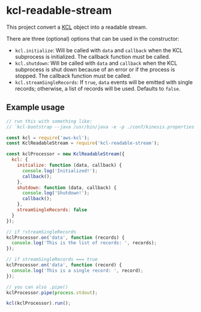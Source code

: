 # kcl-readable-stream

This project convert a [KCL](https://github.com/awslabs/amazon-kinesis-client-nodejs) object into a readable stream.

There are three (optional) options that can be used in the constructor:

* `kcl.initialize`: Will be called with `data` and `callback` when the KCL subprocess is initialized. The callback function must be called.
* `kcl.shutdown`: Will be called with `data` and `callback` when the KCL subprocess is shut down because of an error or if the process is stopped. The callback function must be called.
* `kcl.streamSingleRecords`: If `true`, `data` events will be emitted with single records; otherwise, a list of records will be used. Defaults to `false`.

## Example usage

```js
// run this with something like:
// `kcl-bootstrap --java /usr/bin/java -e -p ./conf/kinesis.properties`

const kcl = require('aws-kcl');
const KclReadableStream = require('kcl-readable-stream');

const kclProcessor = new KclReadableStream({
  kcl: {
    initialize: function (data, callback) {
      console.log('Initialized!');
      callback();
    },
    shutdown: function (data, callback) {
      console.log('Shutdown!');
      callback();
    },
    streamSingleRecords: false
  }
});

// if !streamSingleRecords
kclProcessor.on('data', function (records) {
  console.log('This is the list of records: ', records);
});

// if streamSingleRecords === true
kclProcessor.on('data', function (record) {
  console.log('This is a single record: ', record);
});

// you can also .pipe()
kclProcessor.pipe(process.stdout);

kcl(kclProcessor).run();
```
